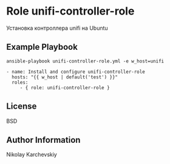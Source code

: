 Role unifi-controller-role
=========

Установка контроллера unifi на Ubuntu

Example Playbook
----------------

    ansible-playbook unifi-controller-role.yml -e w_host=unifi

    - name: Install and configure unifi-controller-role 
      hosts: "{{ w_host | default('test') }}"
      roles:
         - { role: unifi-controller-role }

License
-------

BSD

Author Information
------------------

Nikolay Karchevskiy
